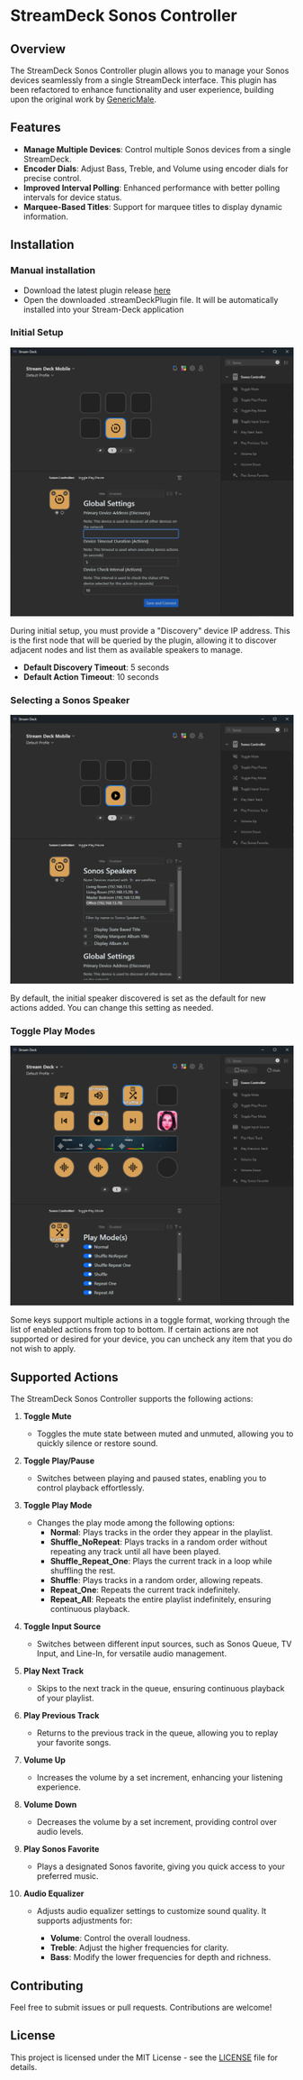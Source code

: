 # StreamDeck Sonos Controller

## Overview

The StreamDeck Sonos Controller plugin allows you to manage your Sonos devices seamlessly from a single StreamDeck interface. This plugin has been refactored to enhance functionality and user experience, building upon the original work by [GenericMale](https://github.com/GenericMale/streamdeck-sonos/).

## Features

- **Manage Multiple Devices**: Control multiple Sonos devices from a single StreamDeck.
- **Encoder Dials**: Adjust Bass, Treble, and Volume using encoder dials for precise control.
- **Improved Interval Polling**: Enhanced performance with better polling intervals for device status.
- **Marquee-Based Titles**: Support for marquee titles to display dynamic information.

## Installation

### Manual installation    
* Download the latest plugin release [here](https://github.com/r-teller/streamdeck-sonoscontroller/releases)
* Open the downloaded .streamDeckPlugin file. It will be automatically installed into your Stream-Deck application

### Initial Setup

![Initial Setup](./doc/initial_setup.png)

During initial setup, you must provide a "Discovery" device IP address. This is the first node that will be queried by the plugin, allowing it to discover adjacent nodes and list them as available speakers to manage.

- **Default Discovery Timeout**: 5 seconds
- **Default Action Timeout**: 10 seconds

### Selecting a Sonos Speaker

![Select Sonos Speaker](./doc/select_sonos_speaker.png)

By default, the initial speaker discovered is set as the default for new actions added. You can change this setting as needed.

### Toggle Play Modes

![Toggle Play Modes](./doc/toggle_play_modes.png)

Some keys support multiple actions in a toggle format, working through the list of enabled actions from top to bottom. If certain actions are not supported or desired for your device, you can uncheck any item that you do not wish to apply.

## Supported Actions

The StreamDeck Sonos Controller supports the following actions:

1. **Toggle Mute**

   - Toggles the mute state between muted and unmuted, allowing you to quickly silence or restore sound.

2. **Toggle Play/Pause**

   - Switches between playing and paused states, enabling you to control playback effortlessly.

3. **Toggle Play Mode**

   - Changes the play mode among the following options:
     - **Normal**: Plays tracks in the order they appear in the playlist.
     - **Shuffle_NoRepeat**: Plays tracks in a random order without repeating any track until all have been played.
     - **Shuffle_Repeat_One**: Plays the current track in a loop while shuffling the rest.
     - **Shuffle**: Plays tracks in a random order, allowing repeats.
     - **Repeat_One**: Repeats the current track indefinitely.
     - **Repeat_All**: Repeats the entire playlist indefinitely, ensuring continuous playback.

4. **Toggle Input Source**

   - Switches between different input sources, such as Sonos Queue, TV Input, and Line-In, for versatile audio management.

5. **Play Next Track**

   - Skips to the next track in the queue, ensuring continuous playback of your playlist.

6. **Play Previous Track**

   - Returns to the previous track in the queue, allowing you to replay your favorite songs.

7. **Volume Up**

   - Increases the volume by a set increment, enhancing your listening experience.

8. **Volume Down**

   - Decreases the volume by a set increment, providing control over audio levels.

9. **Play Sonos Favorite**

   - Plays a designated Sonos favorite, giving you quick access to your preferred music.

10. **Audio Equalizer**

    - Adjusts audio equalizer settings to customize sound quality. It supports adjustments for:

      - **Volume**: Control the overall loudness.
      - **Treble**: Adjust the higher frequencies for clarity.
      - **Bass**: Modify the lower frequencies for depth and richness.

## Contributing

Feel free to submit issues or pull requests. Contributions are welcome!

## License

This project is licensed under the MIT License - see the [LICENSE](LICENSE) file for details.
